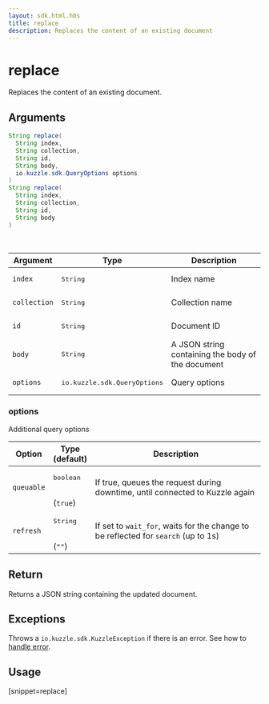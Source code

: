 ```yaml
---
layout: sdk.html.hbs
title: replace
description: Replaces the content of an existing document
---
```


# replace

Replaces the content of an existing document.

## Arguments

```java
String replace(
  String index,
  String collection,
  String id,
  String body,
  io.kuzzle.sdk.QueryOptions options
)
String replace(
  String index,
  String collection,
  String id,
  String body
)
```

<br/>

| Argument     | Type                                  | Description                                       |
| ------------ | ------------------------------------- | ------------------------------------------------- |
| `index`      | <pre>String</pre>                     | Index name                                        |
| `collection` | <pre>String</pre>                     | Collection name                                   |
| `id`         | <pre>String</pre>                     | Document ID                                       |
| `body`       | <pre>String</pre>                     | A JSON string containing the body of the document |
| `options`    | <pre>io.kuzzle.sdk.QueryOptions</pre> | Query options                                     |

### options

Additional query options

| Option     | Type<br/>(default)              | Description                                                                        |
| ---------- | ------------------------------- | ---------------------------------------------------------------------------------- |
| `queuable` | <pre>boolean</pre><br/>(`true`) | If true, queues the request during downtime, until connected to Kuzzle again       |
| `refresh`  | <pre>String</pre><br/>(`""`)    | If set to `wait_for`, waits for the change to be reflected for `search` (up to 1s) |

## Return

Returns a JSON string containing the updated document.

## Exceptions

Throws a `io.kuzzle.sdk.KuzzleException` if there is an error. See how to [handle error](/sdk-reference/java/1/error-handling).

## Usage

[snippet=replace]
